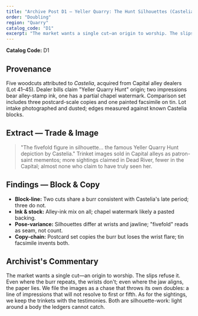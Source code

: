 ```yaml
---
title: "Archive Post D1 — Yeller Quarry: The Hunt Silhouettes (Castelia woodcuts, provenance file)"
order: "Doubling"
region: "Quarry"
catalog_code: "D1"
excerpt: "The market wants a single cut—an origin to worship. The slips refuse it. Even where the burr repeats, the wrists don't; even where the jaw aligns, the paper lies."
---
```


**Catalog Code:** D1

## Provenance

Five woodcuts attributed to *Castelia*, acquired from Capital alley dealers (Lot 41–45).
Dealer bills claim "Yeller Quarry Hunt" origin; two impressions bear alley-stamp ink, one has a
partial chapel watermark. Comparison set includes three postcard-scale copies and one painted
facsimile on tin. Lot intake photographed and dusted; edges measured against known Castelia blocks.

## Extract — Trade & Image

> "The fivefold figure in silhouette… the famous Yeller Quarry Hunt depiction by Castelia."
> Trinket images sold in Capital alleys as patron-saint mementos; more sightings claimed in Dead River,
> fewer in the Capital; almost none who claim to have truly seen her.

## Findings — Block & Copy

- **Block-line:** Two cuts share a burr consistent with Castelia's late period; three do not.
- **Ink & stock:** Alley-ink mix on all; chapel watermark likely a pasted backing.
- **Pose-variance:** Silhouettes differ at wrists and jawline; "fivefold" reads as seam, not count.
- **Copy-chain:** Postcard set copies the burr but loses the wrist flare; tin facsimile invents both.

## Archivist's Commentary

The market wants a single cut—an origin to worship. The slips refuse it. Even where the burr
repeats, the wrists don't; even where the jaw aligns, the paper lies. We file the images as a
chase that throws its own doubles: a line of impressions that will not resolve to first or fifth.
As for the sightings, we keep the trinkets with the testimonies. Both are silhouette-work: light
around a body the ledgers cannot catch.